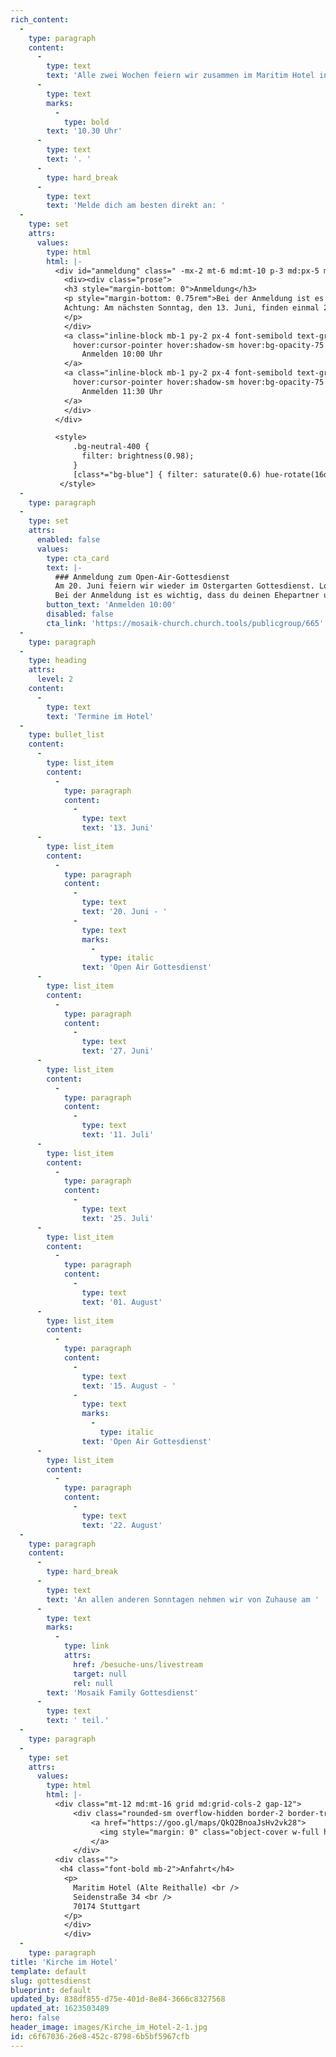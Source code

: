 ```yaml
---
rich_content:
  -
    type: paragraph
    content:
      -
        type: text
        text: 'Alle zwei Wochen feiern wir zusammen im Maritim Hotel in Stuttgart Mitte und du bist herzlich eingeladen dabei zu sein! Los geht’s immer um '
      -
        type: text
        marks:
          -
            type: bold
        text: '10.30 Uhr'
      -
        type: text
        text: '. '
      -
        type: hard_break
      -
        type: text
        text: 'Melde dich am besten direkt an: '
  -
    type: set
    attrs:
      values:
        type: html
        html: |-
          <div id="anmeldung" class=" -mx-2 mt-6 md:mt-10 p-3 md:px-5 md:py-4 bg-neutral-400 rounded-px text-gray-900 relative">
            <div><div class="prose">
            <h3 style="margin-bottom: 0">Anmeldung</h3>
          	<p style="margin-bottom: 0.75rem">Bei der Anmeldung ist es wichtig, dass du deinen Ehepartner und Kinder angibst, beziehungsweise ihr euch als WG einzeln anmeldet und in das Kommentarfeld schreibt, zu welcher WG ihr gehört. Dann wissen wir, wer zusammensitzen kann.<br>
          	Achtung: Am nächsten Sonntag, den 13. Juni, finden einmal 2 Gottesdienste statt. <br/>
          	</p>
            </div> 
          	<a class="inline-block mb-1 py-2 px-4 font-semibold text-gray-900 bg-blue-300 rounded-px
              hover:cursor-pointer hover:shadow-sm hover:bg-opacity-75 focus:outline-none focus:bg-opacity-75 no-underline" target="_blank" href="https://mosaik-church.church.tools/publicgroup/665">
                Anmelden 10:00 Uhr
            </a>
          	<a class="inline-block mb-1 py-2 px-4 font-semibold text-gray-900 bg-blue-300 rounded-px
              hover:cursor-pointer hover:shadow-sm hover:bg-opacity-75 focus:outline-none focus:bg-opacity-75 no-underline" target="_blank" href="https://mosaik-church.church.tools/publicgroup/688">
                Anmelden 11:30 Uhr
            </a>
            </div> 
          </div>

          <style>
              .bg-neutral-400 {
                filter: brightness(0.98);
              }
              [class*="bg-blue"] { filter: saturate(0.6) hue-rotate(16deg) }
           </style>
  -
    type: paragraph
  -
    type: set
    attrs:
      enabled: false
      values:
        type: cta_card
        text: |-
          ### Anmeldung zum Open-Air-Gottesdienst
          Am 20. Juni feiern wir wieder im Ostergarten Gottesdienst. Los geht's ausnahmsweise um **10:00 Uhr** in Bad Cannstatt (Masurenstraße 31). Die Plätze sind limitiert. Melde dich am besten frühzeitig an.
          Bei der Anmeldung ist es wichtig, dass du deinen Ehepartner und Kinder angibst, beziehungsweise ihr euch als WG einzeln anmeldet und in das Kommentarfeld schreibt, zu welcher WG ihr gehört. Dann wissen wir, wer zusammensitzen kann.
        button_text: 'Anmelden 10:00'
        disabled: false
        cta_link: 'https://mosaik-church.church.tools/publicgroup/665'
  -
    type: paragraph
  -
    type: heading
    attrs:
      level: 2
    content:
      -
        type: text
        text: 'Termine im Hotel'
  -
    type: bullet_list
    content:
      -
        type: list_item
        content:
          -
            type: paragraph
            content:
              -
                type: text
                text: '13. Juni'
      -
        type: list_item
        content:
          -
            type: paragraph
            content:
              -
                type: text
                text: '20. Juni - '
              -
                type: text
                marks:
                  -
                    type: italic
                text: 'Open Air Gottesdienst'
      -
        type: list_item
        content:
          -
            type: paragraph
            content:
              -
                type: text
                text: '27. Juni'
      -
        type: list_item
        content:
          -
            type: paragraph
            content:
              -
                type: text
                text: '11. Juli'
      -
        type: list_item
        content:
          -
            type: paragraph
            content:
              -
                type: text
                text: '25. Juli'
      -
        type: list_item
        content:
          -
            type: paragraph
            content:
              -
                type: text
                text: '01. August'
      -
        type: list_item
        content:
          -
            type: paragraph
            content:
              -
                type: text
                text: '15. August - '
              -
                type: text
                marks:
                  -
                    type: italic
                text: 'Open Air Gottesdienst'
      -
        type: list_item
        content:
          -
            type: paragraph
            content:
              -
                type: text
                text: '22. August'
  -
    type: paragraph
    content:
      -
        type: hard_break
      -
        type: text
        text: 'An allen anderen Sonntagen nehmen wir von Zuhause am '
      -
        type: text
        marks:
          -
            type: link
            attrs:
              href: /besuche-uns/livestream
              target: null
              rel: null
        text: 'Mosaik Family Gottesdienst'
      -
        type: text
        text: ' teil.'
  -
    type: paragraph
  -
    type: set
    attrs:
      values:
        type: html
        html: |-
          <div class="mt-12 md:mt-16 grid md:grid-cols-2 gap-12">
              <div class="rounded-sm overflow-hidden border-2 border-transparent transform hover:border-blue-400 ease-in-out hover:shadow-sm hover:cursor-pointer duration-200 transition">
                  <a href="https://goo.gl/maps/QkQ2BnoaJsHv2vk28">
                    <img style="margin: 0" class="object-cover w-full h-56 object-top" src="/assets/main/images/reithalle-maps-1x.jpg" alt="Google Maps">
                  </a>
              </div>
          <div class="">
           <h4 class="font-bold mb-2">Anfahrt</h4>
            <p>
              Maritim Hotel (Alte Reithalle) <br />
              Seidenstraße 34 <br />
              70174 Stuttgart
          	</p>
          	</div>
            </div>
  -
    type: paragraph
title: 'Kirche im Hotel'
template: default
slug: gottesdienst
blueprint: default
updated_by: 838df855-d75e-401d-8e84-3666c8327568
updated_at: 1623503489
hero: false
header_image: images/Kirche_im_Hotel-2-1.jpg
id: c6f67036-26e8-452c-8798-6b5bf5967cfb
---
```

